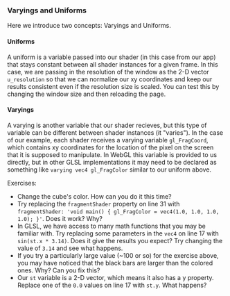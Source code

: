 ### Varyings and Uniforms

Here we introduce two concepts: Varyings and Uniforms.

#### Uniforms
A uniform is a variable passed into our shader (in this case from our app) that stays constant between all shader instances for a given frame.  In this case, we are passing in the resolution of the window as the 2-D vector `u_resolution` so that we can normalize our xy coordinates and keep our results consistent even if the resolution size is scaled.  You can test this by changing the window size and then reloading the page.

#### Varyings
A varying is another variable that our shader recieves, but this type of variable can be different between shader instances (it "varies").  In the case of our example, each shader receives a varying variable `gl_FragCoord`, which contains xy coordinates for the location of the pixel on the screen that it is supposed to manipulate.  In WebGL this variable is provided to us directly, but in other GLSL implementations it may need to be declared as something like `varying vec4 gl_FragColor` similar to our uniform above.

Exercises:
* Change the cube's color.  How can you do it this time?
* Try replacing the `fragmentShader` property on line 31 with `fragmentShader: 'void main() { gl_FragColor = vec4(1.0, 1.0, 1.0, 1.0); }'`.  Does it work?  Why?
* In GLSL, we have access to many math functions that you may be familiar with.  Try replacing some parameters in the `vec4` on line 17 with `sin(st.x * 3.14)`.  Does it give the results you expect?  Try changing the value of `3.14` and see what happens.
* If you try a particularly large value (~100 or so) for the exercise above, you may have noticed that the black bars are larger than the colored ones.  Why?  Can you fix this?
* Our `st` variable is a 2-D vector, which means it also has a y property.  Replace one of the `0.0` values on line 17 with `st.y`.  What happens?
